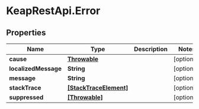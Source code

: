 # KeapRestApi.Error

## Properties

Name | Type | Description | Notes
------------ | ------------- | ------------- | -------------
**cause** | [**Throwable**](Throwable.md) |  | [optional] 
**localizedMessage** | **String** |  | [optional] 
**message** | **String** |  | [optional] 
**stackTrace** | [**[StackTraceElement]**](StackTraceElement.md) |  | [optional] 
**suppressed** | [**[Throwable]**](Throwable.md) |  | [optional] 


